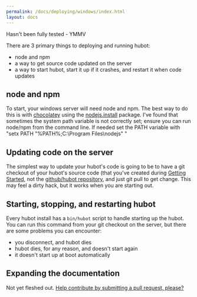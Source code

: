```yaml
---
permalink: /docs/deploying/windows/index.html
layout: docs
---
```


Hasn't been fully tested - YMMV

There are 3 primary things to deploying and running hubot:

  * node and npm
  * a way to get source code updated on the server
  * a way to start hubot, start it up if it crashes, and restart it when code
    updates

## node and npm

To start, your windows server will need node and npm. 
The best way to do this is with [chocolatey](http://chocolatey.org) using the [nodejs.install](http://chocolatey.org/packages/nodejs.install) package.
I've found that sometimes the system path variable is not correctly set; ensure you can run node/npm from the command line. If needed set the PATH variable with "setx PATH \"%PATH%;C:\Program Files\nodejs\" "

## Updating code on the server

The simplest way to update your hubot's code is going to be to have a git
checkout of your hubot's source code (that you've created during [Getting Started](../README.md), not the [github/hubot repository](http://github.com/github/hubot), and just git pull to get change. This may
feel a dirty hack, but it works when you are starting out.

## Starting, stopping, and restarting hubot

Every hubot install has a `bin/hubot` script to handle starting up the hubot.
You can run this command from your git checkout on the server, but there are some problems you can encounter:

* you disconnect, and hubot dies
* hubot dies, for any reason, and doesn't start again
* it doesn't start up at boot automatically

## Expanding the documentation

Not yet fleshed out. [Help contribute by submitting a pull request, please?](https://github.com/github/hubot/pull/new/master)
